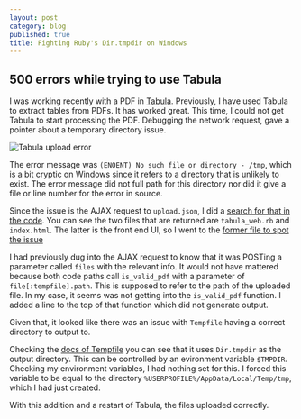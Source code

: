 ```yaml
---
layout: post
category: blog
published: true
title: Fighting Ruby's Dir.tmpdir on Windows
---
```

## 500 errors while trying to use Tabula

I was working recently with a PDF in [Tabula](http://tabula.technology/).  Previously, I have used Tabula to extract tables from PDFs.  It has worked great.  This time, I could not get Tabula to start processing the PDF.  Debugging the network request, gave a pointer about a temporary directory issue.

![Tabula upload error]({{site.baseurl}}/images/posts/2016-12-26_10-49-25.png)

The error message was `(ENOENT) No such file or directory - /tmp`, which is a bit cryptic on Windows since it refers to a directory that is unlikely to exist.  The error message did not full path for this directory nor did it give a file or line number for the error in source.

Since the issue is the AJAX request to  `upload.json`, I did a [search for that in the code](https://github.com/tabulapdf/tabula/search?utf8=%E2%9C%93&q=%22upload.json%22&type=Code).  You can see the two files that are returned are `tabula_web.rb` and `index.html`.  The latter is the front end UI, so I went to the [former file to spot the issue](https://github.com/tabulapdf/tabula/blob/92a23a1c1542cd082a3715ca847c2d1a532942df/webapp/tabula_web.rb#L178)

I had previously dug into the AJAX request to know that it was POSTing a parameter called `files` with the relevant info.  It would not have mattered because both code paths call `is_valid_pdf` with a parameter of `file[:tempfile].path`.  This is supposed to refer to the path of the uploaded file.  In my case, it seems was not getting into the `is_valid_pdf` function.  I added a line to the top of that function which did not generate output.

Given that, it looked like there was an issue with `Tempfile` having a correct directory to output to.

Checking the [docs of Tempfile](http://ruby-doc.org/stdlib-1.9.3/libdoc/tempfile/rdoc/Tempfile.html) you can see that it uses `Dir.tmpdir` as the output directory.  This can be controlled by an evironment variable `$TMPDIR`.  Checking my environment variables, I had nothing set for this.  I forced this variable to be equal to the directory `%USERPROFILE%/AppData/Local/Temp/tmp`, which I had just created.

With this addition and a restart of Tabula, the files uploaded correctly.
